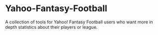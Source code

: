 # Yahoo-Fantasy-Football
A collection of tools for Yahoo! Fantasy Football users who want more in depth statistics about their players or league.
